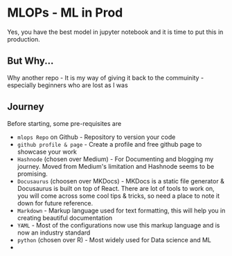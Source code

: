 # MLOPs - ML in Prod


Yes, you have the best model in jupyter notebook and it is time to put this in production.


## But Why... 
Why another repo - It is my way of giving it back to the commuinity - especially beginners who are lost as I was 

## Journey
Before starting, some pre-requisites are

-  `mlops Repo` on Github  - Repository to version your code
-  `github profile & page` - Create a profile and free github page to showcase your work
-  `Hashnode` (chosen over Medium) - For Documenting and blogging my journey. Moved from Medium's limitation and Hashnode seems to be promising.
-  `Docusaurus` (choosen over MKDocs) - MKDocs is a static file generator &  Docusaurus is built on top of React. There are lot of tools to work on, you will come across some cool tips & tricks, so need a place to note it down for future reference.
- `Markdown` - Markup language used for text formatting, this will help you in creating beautiful documentation 
- `YAML` - Most of the configurations now use this markup language and is now an industry standard
- `python` (chosen over R) - Most widely used for Data science and ML
- 

